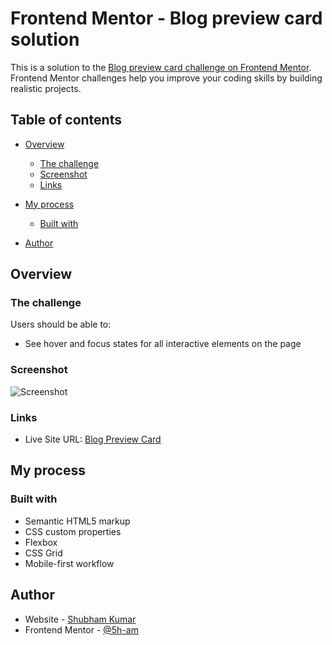 # Frontend Mentor - Blog preview card solution

This is a solution to the [Blog preview card challenge on Frontend Mentor](https://www.frontendmentor.io/challenges/blog-preview-card-ckPaj01IcS). Frontend Mentor challenges help you improve your coding skills by building realistic projects. 

## Table of contents

- [Overview](#overview)
  - [The challenge](#the-challenge)
  - [Screenshot](#screenshot)
  - [Links](#links)
- [My process](#my-process)
  - [Built with](#built-with)

- [Author](#author)



## Overview

### The challenge

Users should be able to:

- See hover and focus states for all interactive elements on the page

### Screenshot

![Screenshot](./screenshot.jpg)

### Links

- Live Site URL: [Blog Preview Card](https://5h-am.github.io/blog_preview_card/)

## My process

### Built with

- Semantic HTML5 markup
- CSS custom properties
- Flexbox
- CSS Grid
- Mobile-first workflow




## Author

- Website - [Shubham Kumar](https://www.5ham.com)
- Frontend Mentor - [@5h-am](https://www.frontendmentor.io/profile/5h-am)


